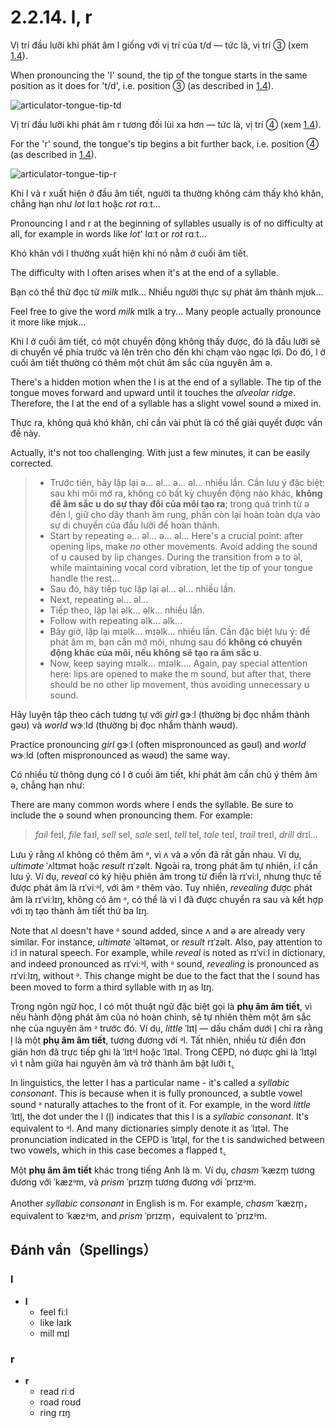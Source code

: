 # 2.2.14. <span class="pho">l</span>, <span class="pho">r</span>

Vị trí đầu lưỡi khi phát âm <span class="pho">l</span> giống với vị trí của <span class="pho">t/d</span> — tức là, vị trí ③ (xem [1.4](1.4-articulators)).

When pronouncing the 'l' sound, the tip of the tongue starts in the same position as it does for 't/d', i.e. position ③ (as described in [1.4](1.4-articulators)).

![articulator-tongue-tip-td](/images/articulator-tongue-tip-td.svg)

Vị trí đầu lưỡi khi phát âm <span class="pho">r</span> tương đối lùi xa hơn — tức là, vị trí ④ (xem [1.4](1.4-articulators)).

For the 'r' sound, the tongue's tip begins a bit further back, i.e. position ④ (as described in [1.4](1.4-articulators)).

![articulator-tongue-tip-r](/images/articulator-tongue-tip-r.svg)

Khi <span class="pho">l</span> và <span class="pho">r</span> xuất hiện ở đầu âm tiết, người ta thường không cảm thấy khó khăn, chẳng hạn như _lot_ <span class="pho alt">lɑːt</span> hoặc _rot_ <span class="pho alt">rɑːt</span>…

Pronouncing <span class="pho">l</span> and <span class="pho">r</span> at the beginning of syllables usually is of no difficulty at all, for example in words like _lot_' <span class="pho alt">lɑːt</span><span class="speak-word-inline" data-audio-us-male="/audios/us/lot-us-male.mp3" data-audio-us-female="/audios/us/lot-us-female.mp3"></span> or _rot_ <span class="pho alt">rɑːt</span><span class="speak-word-inline" data-audio-us-male="/audios/us/rot-us-male.mp3" data-audio-us-female="/audios/us/rot-us-female.mp3"></span>…

Khó khăn với <span class="pho">l</span> thường xuất hiện khi nó nằm ở cuối âm tiết.

The difficulty with <span class="pho">l</span> often arises when it's at the end of a syllable.

Bạn có thể thử đọc từ _milk_ <span class="pho alt">mɪlk</span>… Nhiều người thực sự phát âm thành <span class="pho alt">mjʊk</span>…

Feel free to give the word _milk_ <span class="pho alt">mɪlk</span><span class="speak-word-inline" data-audio-us-male="/audios/us/milk-us-male.mp3" data-audio-us-female="/audios/us/milk-us-female.mp3"></span> a try... Many people actually pronounce it more like <span class="pho alt">mjʊk</span>...

Khi <span class="pho">l</span> ở cuối âm tiết, có một chuyển động không thấy được, đó là đầu lưỡi sẽ di chuyển về phía trước và lên trên cho đến khi chạm vào ngạc lợi. Do đó, <span class="pho">l</span> ở cuối âm tiết thường có thêm một chút âm sắc của nguyên âm <span class="pho">ə</span>.

There's a hidden motion when the <span class="pho">l</span> is at the end of a syllable. The tip of the tongue moves forward and upward until it touches the _alveolar ridge_. Therefore, the <span class="pho">l</span> at the end of a syllable has a slight vowel sound <span class="pho">ə</span> mixed in.

Thực ra, không quá khó khăn, chỉ cần vài phút là có thể giải quyết được vấn đề này.

Actually, it's not too challenging. With just a few minutes, it can be easily corrected.

> - Trước tiên, hãy lặp lại <span class="pho">ə... əl... ə... əl...</span> nhiều lần. Cần lưu ý đặc biệt: sau khi môi mở ra, không có bất kỳ chuyển động nào khác, **không để âm sắc <span class="pho">ʊ</span> do sự thay đổi của môi tạo ra**; trong quá trình từ <span class="pho">ə</span> đến <span class="pho">l</span>, giữ cho dây thanh âm rung, phần còn lại hoàn toàn dựa vào sự di chuyển của đầu lưỡi để hoàn thành.
> - Start by repeating <span class="pho">ə... əl... ə... əl...</span> Here's a crucial point: after opening lips, make _no_ other movements. Avoid adding the sound of <span class="pho">ʊ</span> caused by lip changes. During the transition from <span class="pho">ə</span> to <span class="pho">əl</span>, while maintaining vocal cord vibration, let the tip of your tongue handle the rest...
> - Sau đó, hãy tiếp tục lặp lại <span class="pho">əl... əl...</span> nhiều lần.
> - Next, repeating <span class="pho">əl... əl...</span>
> - Tiếp theo, lặp lại <span class="pho">əlk... əlk...</span> nhiều lần.
> - Follow with repeating <span class="pho">əlk... əlk...</span>
> - Bây giờ, lặp lại <span class="pho">mɪəlk... mɪəlk...</span> nhiều lần. Cần đặc biệt lưu ý: để phát âm <span class="pho">m</span>, bạn cần mở môi, nhưng sau đó **không có chuyển động khác của môi, nếu không sẽ tạo ra âm sắc <span class="pho">ʊ</span>**.
> - Now, keep saying <span class="pho">mɪəlk... mɪəlk...</span>. Again, pay special attention here: lips are opened to make the <span class="pho">m</span> sound, but after that, there should be no other lip movement, thus avoiding unnecessary <span class="pho">ʊ</span> sound.

Hãy luyện tập theo cách tương tự với _girl_ <span class="pho alt">ɡɝːl</span> (thường bị đọc nhầm thành <span class="pho alt">gəʊ</span>) và _world_ <span class="pho alt">wɝːld</span> (thường bị đọc nhầm thành <span class="pho alt">wəʊd</span>).

Practice pronouncing _girl_ <span class="pho alt">ɡɝːl</span><span class="speak-word-inline" data-audio-us-male="/audios/us/girl-us-male.mp3" data-audio-us-female="/audios/us/girl-us-female.mp3"></span> (often mispronounced as <span class="pho alt">gəʊl</span>) and _world_ <span class="pho alt">wɝːld</span><span class="speak-word-inline" data-audio-us-male="/audios/us/world-us-male.mp3" data-audio-us-female="/audios/us/world-us-female.mp3"></span> (often mispronounced as <span class="pho alt">wəʊd</span>) the same way.

Có nhiều từ thông dụng có <span class="pho">l</span> ở cuối âm tiết, khi phát âm cần chú ý thêm âm <span class="pho">ə</span>, chẳng hạn như:

There are many common words where <span class="pho">l</span> ends the syllable. Be sure to include the <span class="pho">ə</span> sound when pronouncing them. For example:

> _fail_ <span class="pho alt">feɪl</span><span class="speak-word-inline" data-audio-us-male="/audios/us/fail-us-male.mp3" data-audio-us-female="/audios/us/fail-us-female.mp3"></span>, _file_ <span class="pho alt">faɪl</span><span class="speak-word-inline" data-audio-us-male="/audios/us/file-us-male.mp3" data-audio-us-female="/audios/us/file-us-female.mp3"></span>, _sell_ <span class="pho alt">sel</span><span class="speak-word-inline" data-audio-us-male="/audios/us/sell-us-male.mp3" data-audio-us-female="/audios/us/sell-us-female.mp3"></span>, _sale_ <span class="pho alt">seɪl</span><span class="speak-word-inline" data-audio-us-male="/audios/us/sale-us-male.mp3" data-audio-us-female="/audios/us/sale-us-female.mp3"></span>, _tell_ <span class="pho alt">tel</span><span class="speak-word-inline" data-audio-us-male="/audios/us/tell-us-male.mp3" data-audio-us-female="/audios/us/tell-us-female.mp3"></span>, _tale_ <span class="pho alt">teɪl</span><span class="speak-word-inline" data-audio-us-male="/audios/us/tale-us-male.mp3" data-audio-us-female="/audios/us/tale-us-female.mp3"></span>, _trail_ <span class="pho alt">treɪl</span><span class="speak-word-inline" data-audio-us-male="/audios/us/trail-us-male.mp3" data-audio-us-female="/audios/us/trail-us-female.mp3"></span>, _drill_ <span class="pho alt">drɪl</span><span class="speak-word-inline" data-audio-us-male="/audios/us/drill-us-male.mp3" data-audio-us-female="/audios/us/drill-us-female.mp3"></span>...

Lưu ý rằng <span class="pho alt">ʌl</span> không có thêm âm <span class="pho">ᵊ</span>, vì <span class="pho">ʌ</span> và <span class="pho">ə</span> vốn đã rất gần nhau. Ví dụ, _ultimate_ <span class="pho alt">ˈʌltɪmət</span> hoặc _result_ <span class="pho alt">rɪˈzəlt</span>. Ngoài ra, trong phát âm tự nhiên, <span class="pho alt">iːl</span> cần lưu ý. Ví dụ, _reveal_ có ký hiệu phiên âm trong từ điển là <span class="pho alt">rɪˈviːl</span>, nhưng thực tế được phát âm là <span class="pho alt">rɪˈviːᵊl</span>, với âm <span class="pho">ᵊ</span> thêm vào. Tuy nhiên, _revealing_ được phát âm là <span class="pho alt">rɪˈviːlɪŋ</span>, không có âm <span class="pho">ᵊ</span>, có thể là vì <span class="pho">l</span> đã được chuyển ra sau và kết hợp với <span class="pho">ɪŋ</span> tạo thành âm tiết thứ ba <span class="pho alt">lɪŋ</span>.

Note that <span class="pho alt">ʌl</span> doesn't have <span class="pho">ᵊ</span> sound added, since <span class="pho alt">ʌ</span> and <span class="pho">ə</span> are already very similar. For instance, _ultimate_ <span class="pho alt">ˈəltəmət</span><span class="speak-word-inline" data-audio-us-male="/audios/us/ultimate-us-male.mp3" data-audio-us-female="/audios/us/ultimate-us-female.mp3"></span>, or _result_ <span class="pho alt">rɪˈzəlt</span><span class="speak-word-inline" data-audio-us-male="/audios/us/result-us-male.mp3" data-audio-us-female="/audios/us/result-us-female.mp3"></span>. Also, pay attention to <span class="pho alt">iːl</span> in natural speech. For example, while _reveal_ is noted as <span class="pho alt">rɪˈviːl</span> in dictionary, and indeed pronounced as <span class="pho alt">rɪˈviːᵊl</span><span class="speak-word-inline" data-audio-us-male="/audios/us/reveal-us-male.mp3" data-audio-us-female="/audios/us/reveal-us-female.mp3"></span>, with <span class="pho">ᵊ</span> sound, _revealing_ is pronounced as <span class="pho alt">rɪˈviːlɪŋ</span><span class="speak-word-inline" data-audio-us-male="/audios/us/revealing-us-male.mp3" data-audio-us-female="/audios/us/revealing-us-female.mp3"></span>, without <span class="pho">ᵊ</span>. This change might be due to the fact that the <span class="pho">l</span> sound has been moved to form a third syllable with <span class="pho">ɪŋ</span> as <span class="pho alt">lɪŋ</span>.

Trong ngôn ngữ học, <span class="pho">l</span> có một thuật ngữ đặc biệt gọi là **phụ âm âm tiết**, vì nếu hành động phát âm của nó hoàn chỉnh, sẽ tự nhiên thêm một âm sắc nhẹ của nguyên âm <span class="pho">ᵊ</span> trước đó. Ví dụ, _little_ <span class="pho alt">ˈlɪtl̩</span> — dấu chấm dưới <span class="pho">l̩</span> chỉ ra rằng <span class="pho">l̩</span> là một **phụ âm âm tiết**, tương đương với <span class="pho alt">ᵊl</span>. Tất nhiên, nhiều từ điển đơn giản hơn đã trực tiếp ghi là <span class="pho alt">ˈlɪtᵊl</span> hoặc <span class="pho alt">ˈlɪtəl</span>. Trong CEPD, nó được ghi là <span class="pho alt">ˈlɪt̬əl</span> vì <span class="pho">t</span> nằm giữa hai nguyên âm và trở thành âm bật lưỡi <span class="pho">t̬</span>.

In linguistics, the letter <span class="pho">l</span> has a particular name - it's called a _syllabic consonant_. This is because when it is fully pronounced, a subtle vowel sound <span class="pho">ᵊ</span> naturally attaches to the front of it. For example, in the word _little_ <span class="pho alt">ˈlɪtl̩</span><span class="speak-word-inline" data-audio-us-male="/audios/us/little-us-male.mp3" data-audio-us-female="/audios/us/little-us-female.mp3"></span>, the dot under the <span class="pho">l</span> (<span class="pho">l̩</span>) indicates that this <span class="pho">l</span> is a _syllabic consonant_. It's equivalent to <span class="pho alt">ᵊl</span>. And many dictionaries simply denote it as <span class="pho alt">ˈlɪtəl</span>. The pronunciation indicated in the CEPD is <span class="pho alt">ˈlɪt̬əl</span>, for the <span class="pho">t</span> is sandwiched between two vowels, which in this case becomes a flapped <span class="pho">t̬</span>.

Một **phụ âm âm tiết** khác trong tiếng Anh là <span class="pho">m</span>. Ví dụ, _chasm_ <span class="pho alt">ˈkæzm̩</span> tương đương với <span class="pho alt">ˈkæzᵊm</span>, và _prism_ <span class="pho alt">ˈprɪzm̩</span> tương đương với <span class="pho alt">ˈprɪzᵊm</span>.

Another _syllabic consonant_ in English is <span class="pho">m</span>. For example, _chasm_ <span class="pho alt">ˈkæzm̩</span><span class="speak-word-inline" data-audio-us-male="/audios/us/chasm-us-male.mp3" data-audio-us-female="/audios/us/chasm-us-female.mp3"></span>，equivalent to <span class="pho alt">ˈkæzᵊm</span>, and _prism_ <span class="pho alt">ˈprɪzm̩</span><span class="speak-word-inline" data-audio-us-male="/audios/us/prism-us-male.mp3" data-audio-us-female="/audios/us/prism-us-female.mp3"></span>，equivalent to <span class="pho alt">ˈprɪzᵊm</span>.

## Đánh vần（Spellings）

### <span class="pho">l</span>

- **l**
  - feel <span class="pho alt">fiːl</span> <span class="speak-word-inline" data-audio-us-male="/audios/us/feel-us-male.mp3" data-audio-us-female="/audios/us/feel-us-female.mp3"></span>
  - like <span class="pho alt">laɪk</span> <span class="speak-word-inline" data-audio-us-male="/audios/us/like-us-male.mp3" data-audio-us-female="/audios/us/like-us-female.mp3"></span>
  - mill <span class="pho alt">mɪl</span> <span class="speak-word-inline" data-audio-us-male="/audios/us/mill-us-male.mp3" data-audio-us-female="/audios/us/mill-us-female.mp3"></span>

### <span class="pho">r</span>

- **r**
  - read <span class="pho alt">riːd</span> <span class="speak-word-inline" data-audio-us-male="/audios/us/read-us-male.mp3" data-audio-us-female="/audios/us/read-us-female.mp3"></span>
  - road <span class="pho alt">roʊd</span> <span class="speak-word-inline" data-audio-us-male="/audios/us/road-us-male.mp3" data-audio-us-female="/audios/us/road-us-female.mp3"></span>
  - ring <span class="pho alt">rɪŋ</span> <span class="speak-word-inline" data-audio-us-male="/audios/us/ring-us-male.mp3" data-audio-us-female="/audios/us/ring-us-female.mp3"></span>
